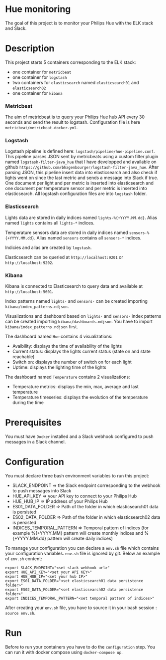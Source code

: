 # Hue monitoring
The goal of this project is to monitor your Philips Hue with the ELK stack and Slack.

# Description
This project starts 5 containers corresponding to the ELK stack:
- one container for `metricbeat`
- one container for `logstash` 
- two containers for `elasticsearch` named `elasticsearch01` and `elasticsearch02`
- one container for `kibana`

### Metricbeat
The aim of metricbeat is to query your Philips Hue hub API every 30 seconds and send the result to logstash.
Configuration file is here `metricbeat/metricbeat.docker.yml`.

### Logstash
Logstash pipeline is defined here: `logstash/pipeline/hue-pipeline.conf`. This pipeline parses JSON sent by metricbeats using a custom filter plugin named `logstash-filter-java_hue` that I have developped and available on github `https://github.com/bhagenbourger/logstash-filter-java_hue`. After parsing JSON, this pipeline insert data into elasticsearch and also check if lights went on since the last metric and sends a message into Slack if true. One document per light and per metric is inserted into elasticsearch and one document per temperature sensor and per metric is inserted into elasticsearch.
All logstash configuration files are into `logstash` folder.

### Elasticsearch
Lights data are stored in daily indices named `lights-%{+YYYY.MM.dd}`. Alias named `lights` contains all `lights-*` indices.

Temperature sensors data are stored in daily indices named `sensors-%{+YYYY.MM.dd}`. Alias named `sensors` contains all `sensors-*` indices.

Indicies and alias are created by `logstash`.

Elasticsearch can be queried at `http://localhost:9201` or `http://localhost:9202`.

### Kibana
Kibana is connected to Elasticsearch to query data and available at `http://localhost:5601`.

Index patterns named `lights-` and `sensors-` can be created importing `kibana/index_patterns.ndjson`.

Visualizations and dashboard based on `lights-` and `sensors-` index patterns can be created importing `kibana/dashboards.ndjson`. You have to import `kibana/index_patterns.ndjson` first. 

The dashboard named `Hue` contains 4 visualizations:

- Avaibility: displays the time of availability of the lights
- Current status: displays the lights current status (state on and state reachable)
- Switch on: displays the number of switch on for each light
- Uptime: displays the lighting time of the lights

The dashboard named `Temperature` contains 2 visualizations:

- Temperature metrics: displays the min, max, average and last temperature
- Temperature timeseries: displays the evolution of the temperature during the time

# Prerequisites
You must have `Docker` installed and a Slack webhook configured to push messages in a Slack channel.

# Configuration
You must declare three bash environment variables to run this project:
- SLACK_ENDPOINT => the Slack endpoint corresponding to the webhook to push messages into Slack
- HUE_API_KEY => your API key to connect to your Philips Hub
- HUE_HUB_IP => IP address of your Philips Hub
- ES01_DATA_FOLDER => Path of the folder in which elasticsearch01 data is persisted
- ES02_DATA_FOLDER => Path of the folder in which elasticsearch02 data is persisted
- INDICES_TEMPORAL_PATTERN => Temporal pattern of indices (for example %{+YYYY.MM} pattern will create monthly indices and %{+YYYY.MM.dd} pattern will create daily indices)

To manage your configuration you can declare a `env.sh` file which contains your configuration variables. `env.sh` file is ignored by git. 
Below an example of `env.sh` content:
```
export SLACK_ENDPOINT="<set slack webhook url>"
export HUE_API_KEY="<set your API KEY>"
export HUE_HUB_IP="<set your hub IP>"
export ES01_DATA_FOLDER="<set elasticsearch01 data persistence folder>"
export ES02_DATA_FOLDER="<set elasticsearch02 data persistence folder>"
export INDICES_TEMPORAL_PATTERN="<set temporal pattern of indices>"
```

After creating your `env.sh` file, you have to source it in your bash session : `source env.sh`.

# Run
Before to run your containers you have to do the `configuration` step.
You can run it with docker compose using `docker-compose up`. 